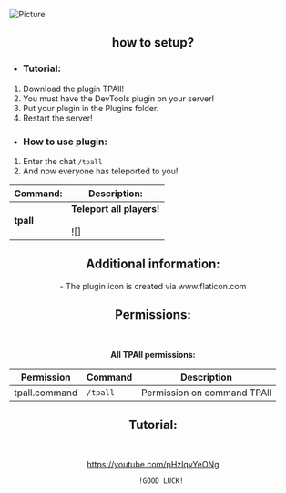 ![Picture](https://i.ibb.co/RTR6jhP/20200612-131039.jpg)

<div align="center">
<h2>how to setup?</h2>
</div>

 - <h3>Tutorial:</h3>
 1. Download the plugin TPAll!
 2. You must have the DevTools plugin on your server!
 3. Put your plugin in the Plugins folder.
 4. Restart the server!

- <h3>How to use plugin:</h3>
1. Enter the chat `/tpall`
2. And now everyone has teleported to you!

<div align="center">

| Command: | Description: |
| --- | --- |
| **tpall** | **Teleport all players!**<br><br>![] |

<div align="center">
<h2>Additional information:</h2>
</div>
- The plugin icon is created via www.flaticon.com

##  Permissions:  
  
<br>  
  
**All TPAll permissions:**  
  
  
  
| Permission | Command | Description |  
| --- | --- | --- |  
| tpall.command | `/tpall` | Permission on command TPAll |  

##  Tutorial:

<br>

https://youtube.com/pHzIqvYeONg

        !GOOD LUCK!

<div align="center">

